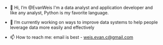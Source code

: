 - 👋 Hi, I’m @EvanWeis I'm a data analyst and application developer and like any analyst, Python is my favorite language.

- 🌱 I’m currently working on ways to improve data systems to help people leverage data more easily and effectively

- 📫 How to reach me: email is best - weis.evan.c@gmail.com

<!---
EvanWeis/EvanWeis is a ✨ special ✨ repository because its `README.md` (this file) appears on your GitHub profile.
You can click the Preview link to take a look at your changes.
--->
